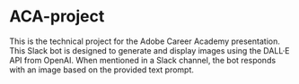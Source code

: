 # ACA-project
This is the technical project for the Adobe Career Academy presentation. 
This Slack bot is designed to generate and display images using the DALL·E API from OpenAI. When mentioned in a Slack channel, the bot responds with an image based on the provided text prompt.

